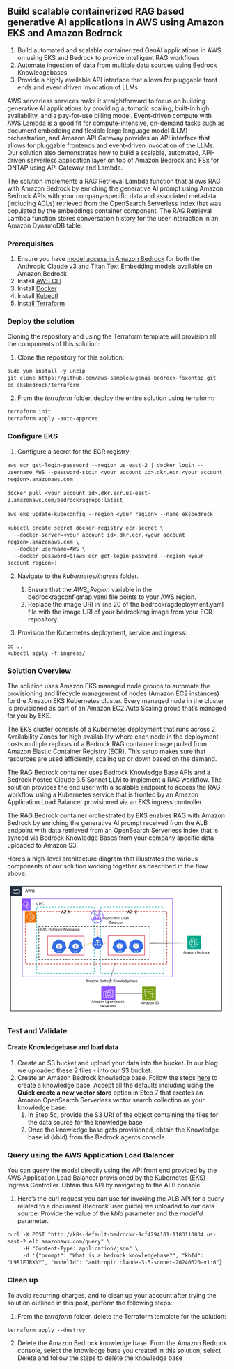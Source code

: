 

## Build scalable containerized RAG based generative AI applications in AWS using Amazon EKS and Amazon Bedrock

1. Build automated and scalable containerized GenAI applications in AWS on using EKS and Bedrock to provide intelligent RAG workflows
2. Automate ingestion of data from multiple data sources using Bedrock Knowledgebases
3. Provide a highly available API interface that allows for pluggable front ends and event driven invocation of LLMs


AWS serverless services make it straightforward to focus on building generative AI applications by providing automatic scaling, built-in high availability, and a pay-for-use billing model. Event-driven compute with AWS Lambda is a good fit for compute-intensive, on-demand tasks such as document embedding and flexible large language model (LLM) orchestration, and Amazon API Gateway provides an API interface that allows for pluggable frontends and event-driven invocation of the LLMs. Our solution also demonstrates how to build a scalable, automated, API-driven serverless application layer on top of Amazon Bedrock and FSx for ONTAP using API Gateway and Lambda.

The solution implements a RAG Retrieval Lambda function that allows RAG with Amazon Bedrock by enriching the generative AI prompt using Amazon Bedrock APIs with your company-specific data and associated metadata (including ACLs) retrieved from the OpenSearch Serverless index that was populated by the embeddings container component. The RAG Retrieval Lambda function stores conversation history for the user interaction in an Amazon DynamoDB table.

### Prerequisites

1. Ensure you have [model access in Amazon Bedrock](https://docs.aws.amazon.com/bedrock/latest/userguide/model-access.html) for both the Anthropic Claude v3 and Titan Text Embedding models available on Amazon Bedrock.
2. Install [AWS CLI](https://aws.amazon.com/cli)
3. Install [Docker](https://docs.docker.com/engine/install/)
4. Install [Kubectl](https://kubernetes.io/docs/tasks/tools/)
5. [Install Terraform](https://learn.hashicorp.com/tutorials/terraform/install-cli)

### Deploy the solution
Cloning the repository and using the Terraform template will provision all the components of this solution:

1. Clone the repository for this solution:
```
sudo yum install -y unzip
git clone https://github.com/aws-samples/genai-bedrock-fsxontap.git
cd eksbedrock/terraform
```
2. From the _terraform_ folder, deploy the entire solution using terraform:
```
terraform init
terraform apply -auto-approve
```

### Configure EKS

1. Configure a secret for the ECR registry:
```
aws ecr get-login-password --region us-east-2 | docker login --username AWS --password-stdin <your account id>.dkr.ecr.<your account region>.amazonaws.com

docker pull <your account id>.dkr.ecr.us-east-2.amazonaws.com/bedrockragrepo:latest

aws eks update-kubeconfig --region <your region> --name eksbedrock

kubectl create secret docker-registry ecr-secret \
  --docker-server=<your account id>.dkr.ecr.<your account region>.amazonaws.com \
  --docker-username=AWS \
  --docker-password=$(aws ecr get-login-password --region <your account region>)

```
2. Navigate to the _kubernetes/ingress_ folder. 
    1. Ensure that the _AWS_Region_ variable in the bedrockragconfigmap.yaml file points to your AWS region.
    2. Replace the image URI in line 20 of the bedrockragdeployment.yaml file with the image URI of your bedrockrag image from your ECR repository.

3. Provision the Kubernetes deployment, service and ingress:
```
cd ..
kubectl apply -f ingress/
```


### Solution Overview

The solution uses Amazon EKS managed node groups to automate the provisioning and lifecycle management of nodes (Amazon EC2 instances) for the Amazon EKS Kubernetes cluster. Every managed node in the cluster is provisioned as part of an Amazon EC2 Auto Scaling group that’s managed for you by EKS.

The EKS cluster consists of a Kubernetes deployment that runs across 2 Availability Zones for high availability where each node in the deployment hosts multiple replicas of a Bedrock RAG container image pulled from Amazon Elastic Container Registry (ECR). This setup makes sure that resources are used efficiently, scaling up or down based on the demand. 

The RAG Bedrock container uses Bedrock Knowledge Base APIs and a Bedrock hosted Claude 3.5 Sonnet LLM to implement a RAG workflow. The solution provides the end user with a scalable endpoint to access the RAG workflow using a Kubernetes service that is fronted by an Amazon Application Load Balancer provisioned via an EKS ingress controller. 

The RAG Bedrock container orchestrated by EKS enables RAG with Amazon Bedrock by enriching the generative AI prompt received from the ALB endpoint with data retrieved from an OpenSearch Serverless index that is synced via Bedrock Knowledge Bases from your company specific data uploaded to Amazon S3.

Here’s a high-level architecture diagram that illustrates the various components of our solution working together as described in the flow above:

![Solution Architecture](/eksbedrock/images/solution-arch.png)



### Test and Validate

#### Create Knowledgebase and load data 

1. Create an S3 bucket and upload your data into the bucket. In our blog we uploaded these 2 files - into our S3 bucket. 
2. Create an Amazon Bedrock knowledge base. Follow the steps [here](https://docs.aws.amazon.com/bedrock/latest/userguide/knowledge-base-create.html) to create a knowledge base. Accept all the defaults including using the **Quick create a new vector store** option in Step 7 that creates an Amazon OpenSearch Serverless vector search collection as your knowledge base. 
    1. In Step 5c, provide the S3 URI of the object containing the files for the data source for the knowledge base
    2. Once the knowledge base gets provisioned, obtain the Knowledge base id (kbId) from the Bedrock agents console.

### Query using the AWS Application Load Balancer 

You can query the model directly using the API front end provided by the AWS Application Load Balancer provisioned by the Kubernetes (EKS) Ingress Controller. Obtain this API by navigating to the ALB console.

1. Here’s the curl request you can use for invoking the ALB API for a query related to a document (Bedrock user guide) we uploaded to our data source. Provide the value of the *kbId* parameter and the *modelId* parameter. 
```
curl -X POST "http://k8s-default-bedrockr-9cf4294101-1183110034.us-east-2.elb.amazonaws.com/query" \
     -H "Content-Type: application/json" \
     -d '{"prompt": "What is a bedrock knowledgebase?", "kbId": "L9R1EJRXNY", "modelId": "anthropic.claude-3-5-sonnet-20240620-v1:0"}'
```
### Clean up

To avoid recurring charges, and to clean up your account after trying the solution outlined in this post, perform the following steps:

1. From the _terraform_ folder, delete the Terraform template for the solution:
```
terraform apply --destroy
```
2. Delete the Amazon Bedrock knowledge base. From the Amazon Bedrock console, select the knowledge base you created in this solution, select Delete and follow the steps to delete the knowledge base
